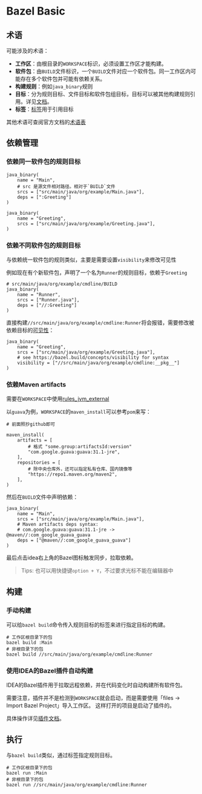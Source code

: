 # Bazel Basic

## 术语

可能涉及的术语：

- **工作区**：由根目录的`WORKSPACE`标识，必须设置工作区才能构建。
- **软件包**：由`BUILD`文件标识，一个`BUILD`文件对应一个软件包。同一工作区内可能存在多个软件包并可能有依赖关系。
- **构建规则**：例如`java_binary`规则
- **目标**：分为规则目标、文件目标和软件包组目标，目标可以被其他构建规则引用。详见[文档](https://bazel.build/reference/glossary#target)。
- **标签**：[标签](https://bazel.build/reference/glossary#label)用于引用目标

其他术语可查阅官方文档的[术语表](https://bazel.build/reference/glossary)

## 依赖管理

### 依赖同一软件包的规则目标
```
java_binary(
    name = "Main",
    # src 是源文件相对路径。相对于`BUILD`文件
    srcs = ["src/main/java/org/example/Main.java"],
    deps = [":Greeting"]
)

java_binary(
    name = "Greeting",
    srcs = ["src/main/java/org/example/Greeting.java"],
)
```

### 依赖不同软件包的规则目标
与依赖统一软件包的规则类似，主要是需要设置`visibility`来修改可见性

例如现在有个新软件包，声明了一个名为`Runner`的规则目标，依赖于`Greeting`
```
# src/main/java/org/example/cmdline/BUILD
java_binary(
    name = "Runner",
    srcs = ["Runner.java"],
    deps = ["//:Greeting"]
)
```

直接构建`//src/main/java/org/example/cmdline:Runner`将会报错，需要修改被依赖目标的[可见性](https://bazel.build/concepts/visibility)：
```
java_binary(
    name = "Greeting",
    srcs = ["src/main/java/org/example/Greeting.java"],
    # see https://bazel.build/concepts/visibility for syntax
    visibility = ["//src/main/java/org/example/cmdline:__pkg__"]
)
```

### 依赖Maven artifacts
需要在`WORKSPACE`中使用[rules_jvm_external](https://github.com/bazelbuild/rules_jvm_external)

以`guava`为例，`WORKSPACE`的`maven_install`可以参考`pom`来写：
```
# 前面照抄github即可

maven_install(
    artifacts = [
        # 格式 "some.group:artifactsId:version"
        "com.google.guava:guava:31.1-jre",
    ],
    repositories = [
        # 除中央仓库外，还可以指定私有仓库、国内镜像等
        "https://repo1.maven.org/maven2",
    ],
)
```

然后在`BUILD`文件中声明依赖：
```
java_binary(
    name = "Main",
    srcs = ["src/main/java/org/example/Main.java"],
    # Maven artifacts deps syntax:
    # com.google.guava:guava:31.1-jre -> @maven//:com_google_guava_guava
    deps = ["@maven//:com_google_guava_guava"]
)
```

最后点击idea右上角的Bazel图标触发同步，拉取依赖。
> Tips: 也可以用快捷键`option + Y`，不过要求光标不能在编辑器中

## 构建

### 手动构建

可以给`bazel build`命令传入规则目标的标签来进行指定目标的构建。

```
# 工作区根目录下的包
bazel build :Main
# 非根目录下的包
bazel build //src/main/java/org/example/cmdline:Runner
```

### 使用IDEA的Bazel插件自动构建

IDEA的Bazel插件用于拉取远程依赖，并在代码变化时自动构建所有软件包。

需要注意，插件并不是检测到`WORKSPACE`就会启动，而是需要使用「files -> Import Bazel Project」导入工作区。
这样打开的项目是启动了插件的。

具体操作详见[插件文档](https://ij.bazel.build/docs/import-project.html)。

## 执行

与`bazel build`类似，通过标签指定规则目标。

```
# 工作区根目录下的包
bazel run :Main
# 非根目录下的包
bazel run //src/main/java/org/example/cmdline:Runner
```
